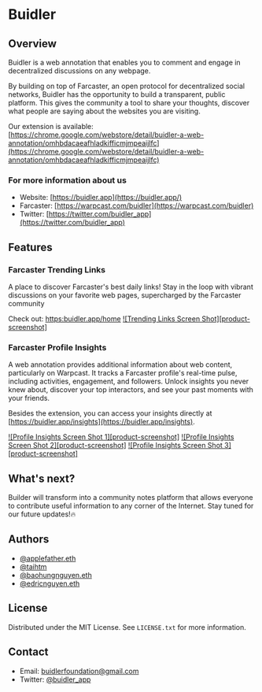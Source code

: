 # Buidler

## Overview
Buidler is a web annotation that enables you to comment and engage in decentralized discussions on any webpage.

By building on top of Farcaster, an open protocol for decentralized social networks, Buidler has the opportunity to build a transparent, public platform. This gives the community a tool to share your thoughts, discover what people are saying about the websites you are visiting.

Our extension is available:  [https://chrome.google.com/webstore/detail/buidler-a-web-annotation/omhbdacaeafhladkifficmjmpeaijlfc](https://chrome.google.com/webstore/detail/buidler-a-web-annotation/omhbdacaeafhladkifficmjmpeaijlfc)

### For more information about us
- Website:  [https://buidler.app](https://buidler.app/)
- Farcaster:  [https://warpcast.com/buidler](https://warpcast.com/buidler)
- Twitter:  [https://twitter.com/buidler_app](https://twitter.com/buidler_app)
## Features
### Farcaster Trending Links
A place to discover Farcaster's best daily links! Stay in the loop with vibrant discussions on your favorite web pages, supercharged by the Farcaster community

Check out: [https:buidler.app/home](https://buidler.app/home)
[![Trending Links Screen Shot][product-screenshot]](https://ipfs.backend.prop.house/ipfs/QmdWRhQxNUH4ySwtXCQcGNR6yLYnywwsJfyHEkiDD3rtyq)
### Farcaster Profile Insights
A web annotation provides additional information about web content, particularly on Warpcast. It tracks a Farcaster profile's real-time pulse, including activities, engagement, and followers. Unlock insights you never knew about, discover your top interactors, and see your past moments with your friends.

  

Besides the extension, you can access your insights directly at  [https://buidler.app/insights](https://buidler.app/insights).

[![Profile Insights Screen Shot 1][product-screenshot]](https://ipfs.backend.prop.house/ipfs/QmW9SsjwMVcP273o9ookVQKwUuFGCrAsZeccZiwDviXc2D)
[![Profile Insights Screen Shot 2][product-screenshot]](https://ipfs.backend.prop.house/ipfs/Qmf2sesyTPE7jWb66iHzY7CcRYWbMrkrmyDyugNhjV9sU3)
[![Profile Insights Screen Shot 3][product-screenshot]](https://ipfs.backend.prop.house/ipfs/QmQirq8MqfPZf9mMSbexygBb4KGRVXqDrPMkHbKk56XEMP)

## What's next?
Builder will transform into a community notes platform that allows everyone to contribute useful information to any corner of the Internet. Stay tuned for our future updates!🔥

## Authors
- [@applefather.eth](https://warpcast.com/applefather.eth)
- [@taihtm](https://warpcast.com/taihtm)
- [@baohungnguyen.eth](https://warpcast.com/baohungnguyen.eth)
- [@edricnguyen.eth](https://warpcast.com/edricnguyen.eth)

## License
Distributed under the MIT License. See `LICENSE.txt` for more information.

## Contact
-   Email: [buidlerfoundation@gmail.com](mailto:your.email@example.com)
-   Twitter: [@buidler_app](https://twitter.com/your_twitter_handle)
